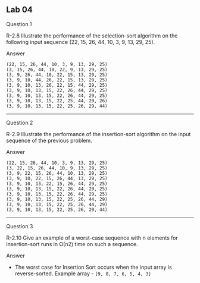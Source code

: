 ## Lab 04

Question 1

R-2.8 Illustrate the performance of the selection-sort algorithm on the following input sequence (22, 15, 26, 44, 10, 3, 9, 13, 29, 25).

Answer

```
(22, 15, 26, 44, 10, 3, 9, 13, 29, 25)
(3, 15, 26, 44, 10, 22, 9, 13, 29, 25)
(3, 9, 26, 44, 10, 22, 15, 13, 29, 25)
(3, 9, 10, 44, 26, 22, 15, 13, 29, 25)
(3, 9, 10, 13, 26, 22, 15, 44, 29, 25)
(3, 9, 10, 13, 15, 22, 26, 44, 29, 25)
(3, 9, 10, 13, 15, 22, 26, 44, 29, 25)
(3, 9, 10, 13, 15, 22, 25, 44, 29, 26)
(3, 9, 10, 13, 15, 22, 25, 26, 29, 44)
```

---

Question 2

R-2.9 Illustrate the performance of the insertion-sort algorithm on the input sequence of the previous problem.

Answer

```
(22, 15, 26, 44, 10, 3, 9, 13, 29, 25)
(3, 22, 15, 26, 44, 10, 9, 13, 29, 25)
(3, 9, 22, 15, 26, 44, 10, 13, 29, 25)
(3, 9, 10, 22, 15, 26, 44, 13, 29, 25)
(3, 9, 10, 13, 22, 15, 26, 44, 29, 25)
(3, 9, 10, 13, 15, 22, 26, 44, 29, 25)
(3, 9, 10, 13, 15, 22, 26, 44, 29, 25)
(3, 9, 10, 13, 15, 22, 25, 26, 44, 29)
(3, 9, 10, 13, 15, 22, 25, 26, 44, 29)
(3, 9, 10, 13, 15, 22, 25, 26, 29, 44)
```

---

Question 3

R-2.10 Give an example of a worst-case sequence with n elements for insertion-sort runs in Ω(n2) time on such a sequence.

Answer

- The worst case for Insertion Sort occurs when the input array is reverse-sorted.
  Example array - `[9, 8, 7, 6, 5, 4, 3]`
